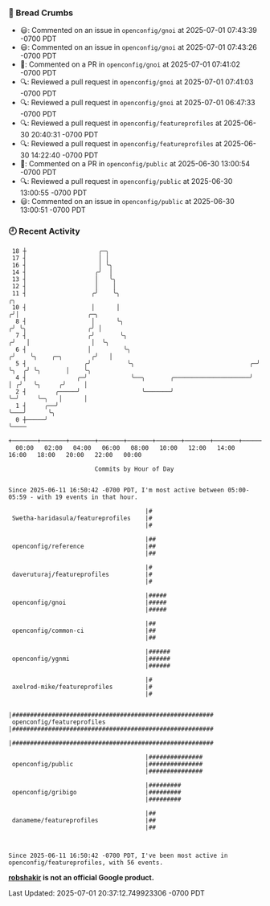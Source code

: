 ### 🍞 Bread Crumbs

 * 😃: Commented on an issue in `openconfig/gnoi` at 2025-07-01 07:43:39 -0700 PDT
 * 😃: Commented on an issue in `openconfig/gnoi` at 2025-07-01 07:43:26 -0700 PDT
 * 💬: Commented on a PR in  `openconfig/gnoi` at 2025-07-01 07:41:02 -0700 PDT
 * 🔍: Reviewed a pull request in  `openconfig/gnoi` at 2025-07-01 07:41:03 -0700 PDT
 * 🔍: Reviewed a pull request in  `openconfig/gnoi` at 2025-07-01 06:47:33 -0700 PDT
 * 🔍: Reviewed a pull request in  `openconfig/featureprofiles` at 2025-06-30 20:40:31 -0700 PDT
 * 🔍: Reviewed a pull request in  `openconfig/featureprofiles` at 2025-06-30 14:22:40 -0700 PDT
 * 💬: Commented on a PR in  `openconfig/public` at 2025-06-30 13:00:54 -0700 PDT
 * 🔍: Reviewed a pull request in  `openconfig/public` at 2025-06-30 13:00:55 -0700 PDT
 * 😃: Commented on an issue in `openconfig/public` at 2025-06-30 13:00:51 -0700 PDT

### 🕘 Recent Activity
```
 18 ┼                    ╭─╮
 17 ┤                    │ │
 16 ┤                    │ ╰╮
 14 ┤                   ╭╯  │
 13 ┤                   │   ╰╮
 12 ┤                   │    │
 11 ┤                  ╭╯    ╰╮                                          ╭╮
 10 ┤                  │      │                                         ╭╯│                   ╭─╮
  8 ┤                  │      ╰╮                                       ╭╯ ╰╮                 ╭╯ │
  7 ┤                 ╭╯       ╰╮                                     ╭╯   │                 │  ╰╮
  6 ┤                 │         ╰╮                                   ╭╯    ╰╮    ╭─╮        ╭╯   │
  5 ┤                ╭╯          ╰╮                                ╭─╯      ╰╮  ╭╯ ╰╮       │    ╰╮
  4 ┤              ╭─╯            ╰──╮       ╭─────────────────────╯         │ ╭╯   ╰╮     ╭╯     │
  2 ┤        ╭─────╯                 ╰───────╯                               ╰─╯     ╰─╮   │      │
  1 ┤     ╭──╯                                                                         ╰───╯      ╰╮
  0 ┼─────╯                                                                                        ╰────
    +───────+───────+───────+───────+───────+───────+───────+───────+───────+───────+───────+───────+────
  00:00   02:00   04:00   06:00   08:00   10:00   12:00   14:00   16:00   18:00   20:00   22:00   00:00   

						Commits by Hour of Day


Since 2025-06-11 16:50:42 -0700 PDT, I'm most active between 05:00-05:59 - with 19 events in that hour.

```



```
                                      |#
 Swetha-haridasula/featureprofiles    |#
                                      |#

                                      |##
 openconfig/reference                 |##
                                      |##

                                      |#
 daveruturaj/featureprofiles          |#
                                      |#

                                      |#####
 openconfig/gnoi                      |#####
                                      |#####

                                      |##
 openconfig/common-ci                 |##
                                      |##

                                      |######
 openconfig/ygnmi                     |######
                                      |######

                                      |#
 axelrod-mike/featureprofiles         |#
                                      |#

                                      |########################################################
 openconfig/featureprofiles           |########################################################
                                      |########################################################

                                      |###############
 openconfig/public                    |###############
                                      |###############

                                      |#########
 openconfig/gribigo                   |#########
                                      |#########

                                      |##
 danameme/featureprofiles             |##
                                      |##



Since 2025-06-11 16:50:42 -0700 PDT, I've been most active in openconfig/featureprofiles, with 56 events.

```
**[robshakir](mailto:robjs@google.com) is not an official Google product.**  


Last Updated: 2025-07-01 20:37:12.749923306 -0700 PDT
